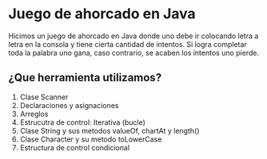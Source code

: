 # Juego de ahorcado en Java

Hicimos un juego de ahorcado en Java donde uno debe ir colocando letra a letra en la consola y tiene cierta cantidad de intentos. Si logra completar toda la palabra uno gana, caso contrario, se acaben los intentos uno pierde.

## ¿Que herramienta utilizamos?

1. Clase Scanner 
2. Declaraciones y asignaciones
3. Arreglos
4. Estrucutra de control: Iterativa (bucle)
5. Clase String y sus metodos valueOf, chartAt y length()
6. Clase Character y su metodo toLowerCase
7. Estructura de control condicional